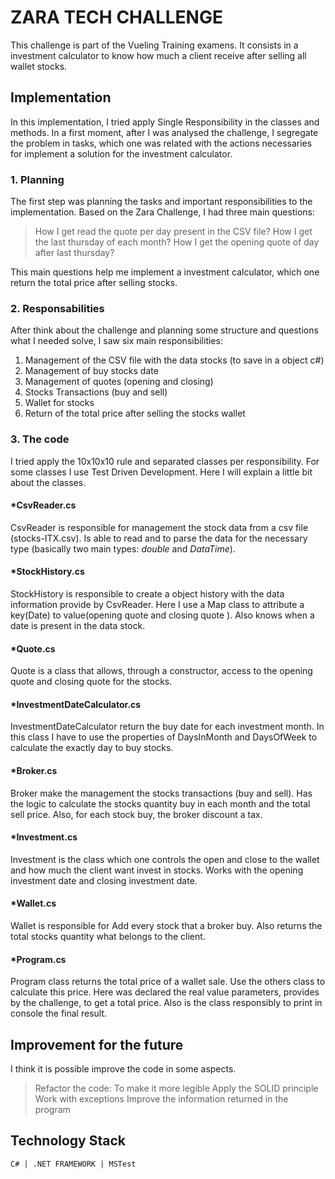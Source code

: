 # ZARA TECH CHALLENGE
This challenge is part of the Vueling Training examens.  It consists in a investment calculator to know how much a client receive after selling all wallet stocks.

## Implementation
In this implementation, I tried apply Single Responsibility in the classes and methods. In a first moment, after I was analysed the challenge, I segregate the problem in tasks, which one was related with the actions necessaries for implement a solution for the investment calculator.

### 1. Planning
The first step was planning the tasks and important responsibilities to the implementation. Based on the Zara Challenge, I had three main questions:

> How I get read the quote per day present in the CSV file?
> How I get the last thursday of each month?
> How I get the opening quote of day after last thursday?

This main questions help me implement a investment calculator, which one return the total price after selling stocks.

### 2. Responsabilities

After think about the challenge and planning some structure and questions what I needed solve, I saw six main responsibilities:

 1. Management of the CSV file with the data stocks (to save in a object c#)
 2. Management of buy stocks date
 3. Management of quotes (opening and closing)
 4. Stocks Transactions (buy and sell)
 5. Wallet for stocks
 6. Return of the total price after selling the stocks wallet

### 3. The code
I tried apply the 10x10x10 rule and separated classes per responsibility.  For some classes I use Test Driven Development. Here I will explain a little bit about the classes.

#### *CsvReader.cs
CsvReader is responsible for management the stock data from a csv file (stocks-ITX.csv). Is able to read and to parse the data for the necessary type (basically two main types: *double* and *DataTime*).
#### *StockHistory.cs
StockHistory is responsible to create a object history with the data information provide by CsvReader. Here I use a Map class to attribute a key(Date) to value(opening quote and closing quote ). Also knows when a date is present in the data stock.
#### *Quote.cs
Quote is a class that allows, through a constructor, access to the opening quote and closing quote for the stocks.
#### *InvestmentDateCalculator.cs
InvestmentDateCalculator return the buy date for each investment month. In this class I have to use the properties of DaysInMonth and DaysOfWeek to calculate the exactly day to buy stocks.
#### *Broker.cs
Broker make the management the stocks transactions (buy and sell). Has the logic to calculate the stocks quantity buy in each month and the total sell price. Also, for each stock buy, the broker discount a tax.
#### *Investment.cs
Investment is the class which one controls the open and close to the wallet and how much the client want invest in stocks. Works with the opening investment date and closing investment date. 
#### *Wallet.cs
Wallet is responsible for Add every stock that a broker buy. Also returns the total stocks quantity what belongs to the client.
#### *Program.cs
Program class returns the total price of a wallet sale. Use the others class to calculate this price. Here was declared the real value parameters, provides by the challenge, to get a total price. Also is the class responsibly to print in console the final result.

## Improvement for the future
I think it is possible improve  the code in some aspects.

> Refactor the code: To make it more legible
> Apply the SOLID principle
> Work with exceptions
> Improve the information returned in the program

## Technology Stack

`C# | .NET FRAMEWORK | MSTest`